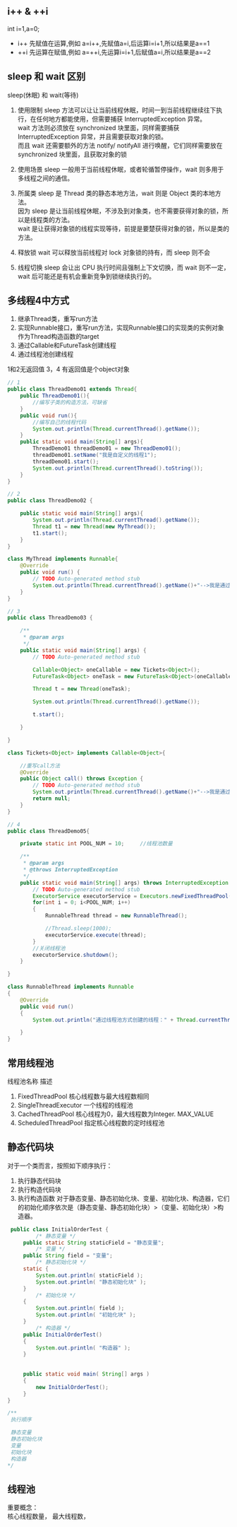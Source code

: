 ## i++ & ++i  
int i=1,a=0;
* i++ 先赋值在运算,例如 a=i++,先赋值a=i,后运算i=i+1,所以结果是a==1
* ++i 先运算在赋值,例如 a=++i,先运算i=i+1,后赋值a=i,所以结果是a==2

## sleep 和 wait 区别  
sleep(休眠) 和 wait(等待)

1. 使用限制
sleep 方法可以让让当前线程休眠，时间一到当前线程继续往下执行，在任何地方都能使用，但需要捕获 InterruptedException 异常。<br/>
wait 方法则必须放在 synchronized 块里面，同样需要捕获 InterruptedException 异常，并且需要获取对象的锁。<br/>
而且 wait 还需要额外的方法 notify/ notifyAll 进行唤醒，它们同样需要放在 synchronized 块里面，且获取对象的锁 <br/>

2. 使用场景
sleep 一般用于当前线程休眠，或者轮循暂停操作，wait 则多用于多线程之间的通信。<br/>

3. 所属类
sleep 是 Thread 类的静态本地方法，wait 则是 Object 类的本地方法。<br/>
因为 sleep 是让当前线程休眠，不涉及到对象类，也不需要获得对象的锁，所以是线程类的方法。<br/>
wait 是让获得对象锁的线程实现等待，前提是要楚获得对象的锁，所以是类的方法。

4. 释放锁 
wait 可以释放当前线程对 lock 对象锁的持有，而 sleep 则不会
5. 线程切换 
sleep 会让出 CPU 执行时间且强制上下文切换，而 wait 则不一定，wait 后可能还是有机会重新竞争到锁继续执行的。 


## 多线程4中方式  
1. 继承Thread类，重写run方法
2. 实现Runnable接口，重写run方法，实现Runnable接口的实现类的实例对象作为Thread构造函数的target
3. 通过Callable和FutureTask创建线程
4. 通过线程池创建线程 <br/>

1和2无返回值  3，4 有返回值是个object对象 
```java 
// 1
public class ThreadDemo01 extends Thread{
    public ThreadDemo01(){
        //编写子类的构造方法，可缺省
    }
    public void run(){
        //编写自己的线程代码
        System.out.println(Thread.currentThread().getName());
    }
    public static void main(String[] args){ 
        ThreadDemo01 threadDemo01 = new ThreadDemo01(); 
        threadDemo01.setName("我是自定义的线程1");
        threadDemo01.start();       
        System.out.println(Thread.currentThread().toString());  
    }
}

// 2 
public class ThreadDemo02 {

    public static void main(String[] args){ 
        System.out.println(Thread.currentThread().getName());
        Thread t1 = new Thread(new MyThread());
        t1.start(); 
    }
}

class MyThread implements Runnable{
    @Override
    public void run() {
        // TODO Auto-generated method stub
        System.out.println(Thread.currentThread().getName()+"-->我是通过实现接口的线程实现方式！");
    }   
}

// 3
public class ThreadDemo03 {

    /**
     * @param args
     */
    public static void main(String[] args) {
        // TODO Auto-generated method stub

        Callable<Object> oneCallable = new Tickets<Object>();
        FutureTask<Object> oneTask = new FutureTask<Object>(oneCallable);

        Thread t = new Thread(oneTask);

        System.out.println(Thread.currentThread().getName());

        t.start();

    }

}

class Tickets<Object> implements Callable<Object>{

    //重写call方法
    @Override
    public Object call() throws Exception {
        // TODO Auto-generated method stub
        System.out.println(Thread.currentThread().getName()+"-->我是通过实现Callable接口通过FutureTask包装器来实现的线程");
        return null;
    }   
}

// 4
public class ThreadDemo05{

    private static int POOL_NUM = 10;     //线程池数量

    /**
     * @param args
     * @throws InterruptedException 
     */
    public static void main(String[] args) throws InterruptedException {
        // TODO Auto-generated method stub
        ExecutorService executorService = Executors.newFixedThreadPool(5);  
        for(int i = 0; i<POOL_NUM; i++)  
        {  
            RunnableThread thread = new RunnableThread();

            //Thread.sleep(1000);
            executorService.execute(thread);  
        }
        //关闭线程池
        executorService.shutdown(); 
    }   

}

class RunnableThread implements Runnable  
{     
    @Override
    public void run()  
    {  
        System.out.println("通过线程池方式创建的线程：" + Thread.currentThread().getName() + " ");  

    }  
}  
``` 
## 常用线程池  
线程池名称	描述
1. FixedThreadPool	核心线程数与最大线程数相同 
2. SingleThreadExecutor	一个线程的线程池
3. CachedThreadPool	核心线程为0，最大线程数为Integer. MAX_VALUE
4. ScheduledThreadPool	指定核心线程数的定时线程池 


## 静态代码块 

对于一个类而言，按照如下顺序执行：

1. 执行静态代码块
2. 执行构造代码块
3. 执行构造函数
对于静态变量、静态初始化块、变量、初始化块、构造器，它们的初始化顺序依次是（静态变量、静态初始化块）>（变量、初始化块）>构造器。

```java 
 public class InitialOrderTest {
         /* 静态变量 */
     public static String staticField = "静态变量";
         /* 变量 */
     public String field = "变量";
         /* 静态初始化块 */
     static {
         System.out.println( staticField );
         System.out.println( "静态初始化块" );
     }
         /* 初始化块 */
     {
         System.out.println( field );
         System.out.println( "初始化块" );
     }
         /* 构造器 */
     public InitialOrderTest()
     {
         System.out.println( "构造器" );
     }
 
 
     public static void main( String[] args )
     {
         new InitialOrderTest();
     }
}

/**
 执行顺序 

 静态变量
 静态初始化块
 变量
 初始化块
 构造器
*/


```  

## 线程池  
重要概念：  
核心线程数量，  最大线程数，

